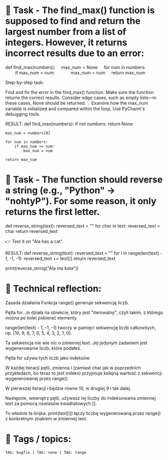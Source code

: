 # 📝 Task - The find_max() function is supposed to find and return the largest number from a list of integers. However, it returns incorrect results due to an error:

def find_max(numbers):
    max_num = None
    for num in numbers:
        if max_num < num:
            max_num = num
    return max_num

Step-by-step task:

Find and fix the error in the find_max() function.
Make sure the function returns the correct results. Consider edge cases, such as empty lists—in these cases, None should be returned.
💡 Examine how the max_num variable is initialized and compared within the loop. Use PyCharm's debugging tools.

RESULT:
def find_max(numbers):
    if not numbers:
        return None
    
    max_num = numbers[0]

    for num in numbers:
        if max_num <= num:
            max_num = num
            
    return max_num

# 📝 Task - The function should reverse a string (e.g., "Python" → "nohtyP"). For some reason, it only returns the first letter.

def reverse_string(text):
    reversed_text = ""
    for char in text:
        reversed_text = char
    return reversed_text

👉 Test it on "Ala has a cat".


RESULT:
def reverse_string(text):
    reversed_text = ""
    for i in range(len(text) - 1, -1, -1):
        reversed_text += text[i]
    return reversed_text

print(reverse_string("Ala ma kota"))

# 💭 Technical reflection: 
Zasada działania
Funkcja range() generuje sekwencję liczb.

Pętla for...in działa na obiekcie, który jest "iterowalny", czyli takim, z którego można po kolei pobierać elementy.

range(len(text) - 1, -1, -1) tworzy w pamięci sekwencję liczb całkowitych, np. [10, 9, 8, 7, 6, 5, 4, 3, 2, 1, 0].

Ta sekwencja nie wie nic o zmiennej text. Jej jedynym zadaniem jest wygenerowanie liczb, które podałeś.

Pętla for używa tych liczb jako indeksów.

W każdej iteracji pętli, zmienna i (zamiast char jak w poprzednich przykładach, bo teraz to jest indeks) przyjmuje kolejną wartość z sekwencji wygenerowanej przez range().

W pierwszej iteracji i będzie równe 10, w drugiej 9 i tak dalej.

Następnie, wewnątrz pętli, używasz tej liczby do indeksowania zmiennej text za pomocą nawiasów kwadratowych [].

To właśnie ta linijka: print(text[i]) łączy liczbę wygenerowaną przez range() z konkretnym znakiem w zmiennej text.

# 🔖 Tags / topics:
`TAG: bugfix | TAG: none | TAG: range`  
